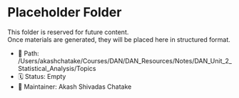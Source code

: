 # Placeholder Folder

This folder is reserved for future content.  
Once materials are generated, they will be placed here in structured format.

- 📁 Path: /Users/akashchatake/Courses/DAN/DAN_Resources/Notes/DAN_Unit_2_Statistical_Analysis/Topics
- 🗓️ Status: Empty
- 👤 Maintainer: Akash Shivadas Chatake
